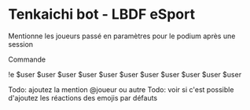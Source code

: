 # Tenkaichi bot - LBDF eSport

Mentionne les joueurs passé en paramètres pour le podium après une session

Commande

!e $user $user $user $user $user $user $user $user $user $user $user 

Todo: ajoutez la mention @joueur ou autre
Todo: voir si c'est possible d'ajoutez les réactions des emojis par défauts
